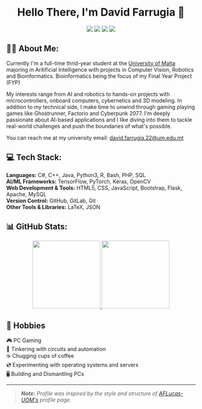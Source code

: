<h1 align="center">Hello There, I'm David Farrugia 🤖</h1>
<p align="center">
  <img src="https://img.shields.io/badge/Artificial_Intelligence_(AI)-%23008DFF.svg?style=for-the-badge&color=blue&logo=robotframework&logoColor=white">
  <img src="https://img.shields.io/badge/Machine_Learning_(ML)-%23FF6F00.svg?style=for-the-badge&color=orange&logo=python&logoColor=white">
  <img src="https://img.shields.io/badge/Deep_Learning_(DL)-%23FF5733.svg?style=for-the-badge&color=forestgreen&logo=grapheneos&logoColor=white">
  <img src="https://img.shields.io/badge/Automation-%23FF5733.svg?style=for-the-badge&color=firebrick&logo=amazonec2&logoColor=white">
</p>

## 👨‍💻 About Me:

Currently I'm a full-time thrid-year student at the [University of Malta](https://www.um.edu.mt/) majoring in Aritificial Intelligence with projects in Computer Vision, Robotics and Bioinformatics. Bioinformatics being the focus of my Final Year Project (FYP) 

My interests range from AI and robotics to hands-on projects with microcontrollers, onboard computers, cybernetics and 3D modeling. In addition to my technical side, I make time to unwind through gaming playing games like Ghostrunner, Factorio and Cyberpunk 2077. I'm deeply passionate about AI-based applications and I like diving into them to tackle real-world challenges and push the boundaries of what's possible.

You can reach me at my university email: [david.farrugia.22@um.edu.mt](mailto:david.farrugia.22@um.edu.mt)

## 💻 Tech Stack:

**Languages:** C#, C++, Java, Python3, R, Bash, PHP, SQL  
**AI/ML Frameworks:** TensorFlow, PyTorch, Keras, OpenCV  
**Web Development & Tools:** HTML5, CSS, JavaScript, Bootstrap, Flask, Apache, MySQL  
**Version Control:** GitHub, GitLab, Git  
**Other Tools & Libraries:** LaTeX, JSON

## 📊 GitHub Stats:

<p align="center">
  <a href="https://github.com/DavidF-22">
    <img src="https://github-readme-stats.vercel.app/api?username=DavidF-22&show_icons=true&theme=dark" height="180">
  </a>
  <a href="https://github.com/DavidF-22">
    <img src="https://github-readme-stats.vercel.app/api/top-langs/?username=DavidF-22&layout=compact&theme=dark&langs_count=6" height="180">
  </a>
</p>

## 🍵 Hobbies

🎮 PC Gaming  
🔧 Tinkering with circuits and automation  
☕ Chugging cups of coffee  
💿 Experimenting with operating systems and servers  
🖥️ Building and Dismantling PCs

---
> _**Note:** Profile was inspired by the style and structure of [AFLucas-UOM's](https://github.com/AFLucas-UOM#--hey-there-im-andrea-filiberto-lucas-) profile page._
